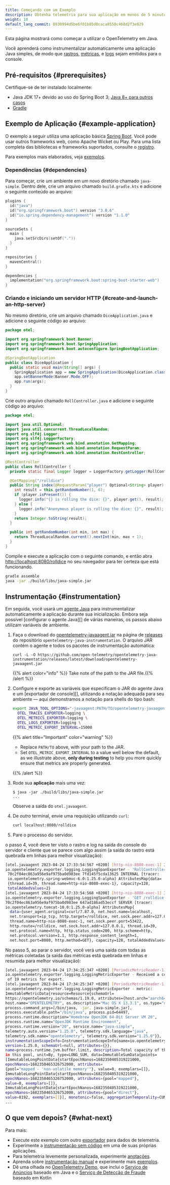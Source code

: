 ```yaml
---
title: Começando com um Exemplo
description: Obtenha telemetria para sua aplicação em menos de 5 minutos!
weight: 10
default_lang_commit: 0930994d5be6f01b05d0caca0550c468d2f3e829
---
```


<!-- markdownlint-disable blanks-around-fences -->
<?code-excerpt path-base="examples/java/getting-started"?>

Esta página mostrará como começar a utilizar o OpenTelemetry em Java.

Você aprenderá como instrumentalizar automaticamente uma aplicação Java simples,
de modo que [rastros][traces], [métricas][metrics], e [logs][] sejam emitidos para o console.

## Pré-requisitos {#prerequisites}

Certifique-se de ter instalado localmente:

- Java JDK 17+ devido ao uso do Spring Boot 3; [Java 8+ para outros
  casos][java-vers]
- [Gradle](https://gradle.org/)

## Exemplo de Aplicação {#example-application}

O exemplo a seguir utiliza uma aplicação básica [Spring Boot][]. Você pode usar
outros frameworks web, como Apache Wicket ou Play. Para uma lista completa das
bibliotecas e frameworks suportados, consulte o
[registro](/ecosystem/registry/?component=instrumentation&language=java).

Para exemplos mais elaborados, veja [exemplos](../examples/).

### Dependências {#dependencies}

Para começar, crie um ambiente em um novo diretório chamado `java-simple`.
Dentro dele, crie um arquivo chamado `build.gradle.kts` e adicione o seguinte conteúdo ao arquivo:

```kotlin
plugins {
  id("java")
  id("org.springframework.boot") version "3.0.6"
  id("io.spring.dependency-management") version "1.1.0"
}

sourceSets {
  main {
    java.setSrcDirs(setOf("."))
  }
}

repositories {
  mavenCentral()
}

dependencies {
  implementation("org.springframework.boot:spring-boot-starter-web")
}
```

### Criando e iniciando um servidor HTTP {#create-and-launch-an-http-server}

No mesmo diretório, crie um arquivo chamado `DiceApplication.java` e adicione o
seguinte código ao arquivo:

<!-- prettier-ignore-start -->
<?code-excerpt "src/main/java/otel/DiceApplication.java"?>
```java
package otel;

import org.springframework.boot.Banner;
import org.springframework.boot.SpringApplication;
import org.springframework.boot.autoconfigure.SpringBootApplication;

@SpringBootApplication
public class DiceApplication {
  public static void main(String[] args) {
    SpringApplication app = new SpringApplication(DiceApplication.class);
    app.setBannerMode(Banner.Mode.OFF);
    app.run(args);
  }
}
```
<!-- prettier-ignore-end -->

Crie outro arquivo chamado `RollController.java` e adicione o seguinte código ao
arquivo:

<!-- prettier-ignore-start -->
<?code-excerpt "src/main/java/otel/RollController.java"?>
```java
package otel;

import java.util.Optional;
import java.util.concurrent.ThreadLocalRandom;
import org.slf4j.Logger;
import org.slf4j.LoggerFactory;
import org.springframework.web.bind.annotation.GetMapping;
import org.springframework.web.bind.annotation.RequestParam;
import org.springframework.web.bind.annotation.RestController;

@RestController
public class RollController {
  private static final Logger logger = LoggerFactory.getLogger(RollController.class);

  @GetMapping("/rolldice")
  public String index(@RequestParam("player") Optional<String> player) {
    int result = this.getRandomNumber(1, 6);
    if (player.isPresent()) {
      logger.info("{} is rolling the dice: {}", player.get(), result);
    } else {
      logger.info("Anonymous player is rolling the dice: {}", result);
    }
    return Integer.toString(result);
  }

  public int getRandomNumber(int min, int max) {
    return ThreadLocalRandom.current().nextInt(min, max + 1);
  }
}
```
<!-- prettier-ignore-end -->

Compile e execute a aplicação com o seguinte comando, e então abra
<http://localhost:8080/rolldice> no seu navegador para ter certeza que está
funcionando.

```sh
gradle assemble
java -jar ./build/libs/java-simple.jar
```

## Instrumentação {#instrumentation}

Em seguida, você usará um [agente Java](/docs/zero-code/java/agent/) para instrumentalizar automaticamente a
aplicação durante sua inicialização. Embora seja possível [configurar o agente
Java][] de várias maneiras, os passos abaixo utilizam variáveis de ambiente.

1. Faça o download do [opentelemetry-javaagent.jar][] na página de [releases][]
   do repositório `opentelemetry-java-instrumentation`. O arquivo JAR contém o
   agente e todos os pacotes de instrumentação automática:

   ```console
   curl -L -O https://github.com/open-telemetry/opentelemetry-java-instrumentation/releases/latest/download/opentelemetry-javaagent.jar
   ```

   {{% alert color="info" %}}<i class="fas fa-edit"></i> Take note of the path
   to the JAR file.{{% /alert %}}

2. Configure e exporte as variáveis que especificam o JAR do agente Java e um
   [exportador de console][], utilizando a notação adequada para seu ambiente
   &mdash; aqui demonstramos a notação para shells do tipo bash:

   ```sh
   export JAVA_TOOL_OPTIONS="-javaagent:PATH/TO/opentelemetry-javaagent.jar" \
     OTEL_TRACES_EXPORTER=logging \
     OTEL_METRICS_EXPORTER=logging \
     OTEL_LOGS_EXPORTER=logging \
     OTEL_METRIC_EXPORT_INTERVAL=15000
   ```

   {{% alert title="Important" color="warning" %}}
   - Replace `PATH/TO` above, with your path to the JAR.
   - Set `OTEL_METRIC_EXPORT_INTERVAL` to a value well below the default, as we
     illustrate above, **only during testing** to help you more quickly ensure
     that metrics are properly generated.

   {{% /alert %}}

3. Rode sua **aplicação** mais uma vez:

   ```console
   $ java -jar ./build/libs/java-simple.jar
   ...
   ```

   Observe a saída do `otel.javaagent`.

4. De _outro_ terminal, envie uma requisição utilizando `curl`:

   ```sh
   curl localhost:8080/rolldice
   ```

5. Pare o processo do servidor.

o passo 4, você deve ter visto o rastro e log na saída do console do servidor e
cliente que se parece com algo assim (a saída do rastro está quebrada em linhas
para melhor visualização):

```sh
[otel.javaagent 2023-04-24 17:33:54:567 +0200] [http-nio-8080-exec-1] INFO
io.opentelemetry.exporter.logging.LoggingSpanExporter - 'RollController.index' :
 70c2f04ec863a956e9af975ba0d983ee 7fd145f5cda13625 INTERNAL [tracer:
 io.opentelemetry.spring-webmvc-6.0:1.25.0-alpha] AttributesMap{data=
 {thread.id=39, thread.name=http-nio-8080-exec-1}, capacity=128,
 totalAddedValues=2}
[otel.javaagent 2023-04-24 17:33:54:568 +0200] [http-nio-8080-exec-1] INFO
io.opentelemetry.exporter.logging.LoggingSpanExporter - 'GET /rolldice' :
70c2f04ec863a956e9af975ba0d983ee 647ad186ad53eccf SERVER [tracer:
io.opentelemetry.tomcat-10.0:1.25.0-alpha] AttributesMap{
  data={user_agent.original=curl/7.87.0, net.host.name=localhost,
  net.transport=ip_tcp, http.target=/rolldice, net.sock.peer.addr=127.0.0.1,
  thread.name=http-nio-8080-exec-1, net.sock.peer.port=53422,
  http.route=/rolldice, net.sock.host.addr=127.0.0.1, thread.id=39,
  net.protocol.name=http, http.status_code=200, http.scheme=http,
  net.protocol.version=1.1, http.response_content_length=1,
  net.host.port=8080, http.method=GET}, capacity=128, totalAddedValues=17}
```

No passo 5, ao parar o servidor, você verá uma saída com todas as métricas
coletadas (a saída das métricas está quebrada em linhas e resumida para melhor
visualização):

```sh
[otel.javaagent 2023-04-24 17:34:25:347 +0200] [PeriodicMetricReader-1] INFO
io.opentelemetry.exporter.logging.LoggingMetricExporter - Received a collection
 of 19 metrics for export.
[otel.javaagent 2023-04-24 17:34:25:347 +0200] [PeriodicMetricReader-1] INFO
io.opentelemetry.exporter.logging.LoggingMetricExporter - metric:
ImmutableMetricData{resource=Resource{schemaUrl=
https://opentelemetry.io/schemas/1.19.0, attributes={host.arch="aarch64",
host.name="OPENTELEMETRY", os.description="Mac OS X 13.3.1", os.type="darwin",
process.command_args=[/bin/java, -jar, java-simple.jar],
process.executable.path="/bin/java", process.pid=64497,
process.runtime.description="Homebrew OpenJDK 64-Bit Server VM 20",
process.runtime.name="OpenJDK Runtime Environment",
process.runtime.version="20", service.name="java-simple",
telemetry.auto.version="1.25.0", telemetry.sdk.language="java",
telemetry.sdk.name="opentelemetry", telemetry.sdk.version="1.25.0"}},
instrumentationScopeInfo=InstrumentationScopeInfo{name=io.opentelemetry.runtime-metrics,
version=1.25.0, schemaUrl=null, attributes={}},
name=process.runtime.jvm.buffer.limit, description=Total capacity of the buffers
in this pool, unit=By, type=LONG_SUM, data=ImmutableSumData{points=
[ImmutableLongPointData{startEpochNanos=1682350405319221000,
epochNanos=1682350465326752000, attributes=
{pool="mapped - 'non-volatile memory'"}, value=0, exemplars=[]},
ImmutableLongPointData{startEpochNanos=1682350405319221000,
epochNanos=1682350465326752000, attributes={pool="mapped"},
value=0, exemplars=[]},
ImmutableLongPointData{startEpochNanos=1682350405319221000,
epochNanos=1682350465326752000, attributes={pool="direct"},
value=8192, exemplars=[]}], monotonic=false, aggregationTemporality=CUMULATIVE}}
...
```

## O que vem depois? {#what-next}

Para mais:

- Execute este exemplo com outro [exportador][] para dados de telemetria.
- Experimente a [instrumentação sem código](/docs/zero-code/java/agent/) em uma
  de suas próprias aplicações.
- Para telemetria levemente personalizada, experimente [anotações][].
- Aprenda sobre [instrumentação manual][] e experimente mais
  [exemplos](../examples/).
- Dê uma olhada no [OpenTelemetry Demo](/docs/demo/), que inclui o
  [Serviço de Anúncios](/docs/demo/services/ad/) baseado em Java e o
  [Serviço de Detecção de Fraude](/docs/demo/services/fraud-detection/) baseado
  em Kotlin

[traces]: /docs/concepts/signals/traces/
[metrics]: /docs/concepts/signals/metrics/
[logs]: /docs/concepts/signals/logs/
[anotações]: /docs/zero-code/java/agent/annotations/
[configure the java agent]: /docs/zero-code/java/agent/configuration/
[console exporter]:
  /docs/languages/java/configuration/#properties-exporters
[exportador]: /docs/languages/java/configuration/#properties-exporters
[java-vers]:
  https://github.com/open-telemetry/opentelemetry-java/blob/main/VERSIONING.md#language-version-compatibility
[instrumentação manual]: ../instrumentation
[opentelemetry-javaagent.jar]:
  https://github.com/open-telemetry/opentelemetry-java-instrumentation/releases/latest/download/opentelemetry-javaagent.jar
[releases]:
  https://github.com/open-telemetry/opentelemetry-java-instrumentation/releases
[Spring Boot]: https://spring.io/guides/gs/spring-boot/
